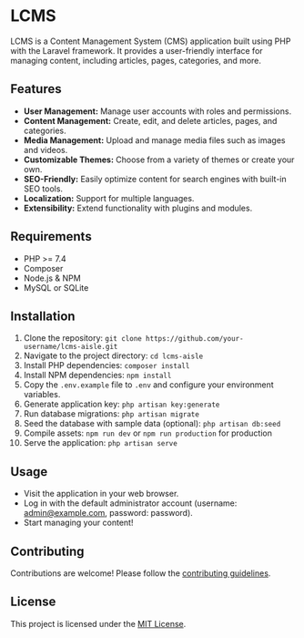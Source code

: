 # LCMS

LCMS is a Content Management System (CMS) application built using PHP with the Laravel framework. It provides a user-friendly interface for managing content, including articles, pages, categories, and more.

## Features

- **User Management:** Manage user accounts with roles and permissions.
- **Content Management:** Create, edit, and delete articles, pages, and categories.
- **Media Management:** Upload and manage media files such as images and videos.
- **Customizable Themes:** Choose from a variety of themes or create your own.
- **SEO-Friendly:** Easily optimize content for search engines with built-in SEO tools.
- **Localization:** Support for multiple languages.
- **Extensibility:** Extend functionality with plugins and modules.

## Requirements

- PHP >= 7.4
- Composer
- Node.js & NPM
- MySQL or SQLite

## Installation

1. Clone the repository: `git clone https://github.com/your-username/lcms-aisle.git`
2. Navigate to the project directory: `cd lcms-aisle`
3. Install PHP dependencies: `composer install`
4. Install NPM dependencies: `npm install`
5. Copy the `.env.example` file to `.env` and configure your environment variables.
6. Generate application key: `php artisan key:generate`
7. Run database migrations: `php artisan migrate`
8. Seed the database with sample data (optional): `php artisan db:seed`
9. Compile assets: `npm run dev` or `npm run production` for production
10. Serve the application: `php artisan serve`

## Usage

- Visit the application in your web browser.
- Log in with the default administrator account (username: admin@example.com, password: password).
- Start managing your content!

## Contributing

Contributions are welcome! Please follow the [contributing guidelines](CONTRIBUTING.md).

## License

This project is licensed under the [MIT License](LICENSE).
